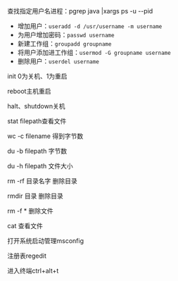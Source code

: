 查找指定用户名进程：pgrep java |xargs ps -u --pid

- 增加用户：`useradd -d /usr/username -m username`
- 为用户增加密码：`passwd username`
- 新建工作组：`groupadd groupname`
- 将用户添加进工作组：`usermod -G groupname username`
- 删除用户：`userdel username`

init   0为关机、1为重启

reboot主机重启

halt、shutdown关机

stat  filepath查看文件

wc -c filename  得到字节数

du  -b  filepath  字节数

du -h  filepath  文件大小

rm -rf   目录名字    删除目录

rmdir  目录        删除目录

rm  -f  *    删除文件

cat    查看文件

打开系统启动管理msconfig

注册表regedit

进入终端ctrl+alt+t